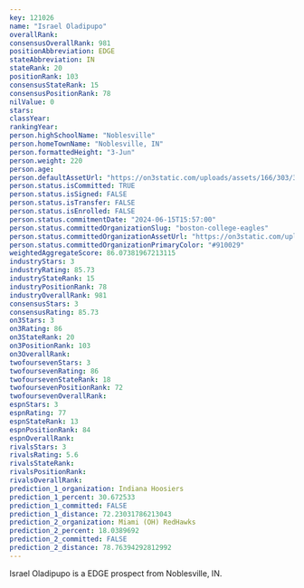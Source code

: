 ```yaml
---
key: 121026
name: "Israel Oladipupo"
overallRank: 
consensusOverallRank: 981
positionAbbreviation: EDGE
stateAbbreviation: IN
stateRank: 20
positionRank: 103
consensusStateRank: 15
consensusPositionRank: 78
nilValue: 0
stars: 
classYear: 
rankingYear: 
person.highSchoolName: "Noblesville"
person.homeTownName: "Noblesville, IN"
person.formattedHeight: "3-Jun"
person.weight: 220
person.age: 
person.defaultAssetUrl: "https://on3static.com/uploads/assets/166/303/303166.jpg"
person.status.isCommitted: TRUE
person.status.isSigned: FALSE
person.status.isTransfer: FALSE
person.status.isEnrolled: FALSE
person.status.commitmentDate: "2024-06-15T15:57:00"
person.status.committedOrganizationSlug: "boston-college-eagles"
person.status.committedOrganizationAssetUrl: "https://on3static.com/uploads/assets/841/149/149841.svg"
person.status.committedOrganizationPrimaryColor: "#910029"
weightedAggregateScore: 86.07381967213115
industryStars: 3
industryRating: 85.73
industryStateRank: 15
industryPositionRank: 78
industryOverallRank: 981
consensusStars: 3
consensusRating: 85.73
on3Stars: 3
on3Rating: 86
on3StateRank: 20
on3PositionRank: 103
on3OverallRank: 
twofoursevenStars: 3
twofoursevenRating: 86
twofoursevenStateRank: 18
twofoursevenPositionRank: 72
twofoursevenOverallRank: 
espnStars: 3
espnRating: 77
espnStateRank: 13
espnPositionRank: 84
espnOverallRank: 
rivalsStars: 3
rivalsRating: 5.6
rivalsStateRank: 
rivalsPositionRank: 
rivalsOverallRank: 
prediction_1_organization: Indiana Hoosiers
prediction_1_percent: 30.672533
prediction_1_committed: FALSE
prediction_1_distance: 72.23031786213043
prediction_2_organization: Miami (OH) RedHawks
prediction_2_percent: 18.0389692
prediction_2_committed: FALSE
prediction_2_distance: 78.76394292812992
---
```

Israel Oladipupo is a EDGE prospect from Noblesville, IN.